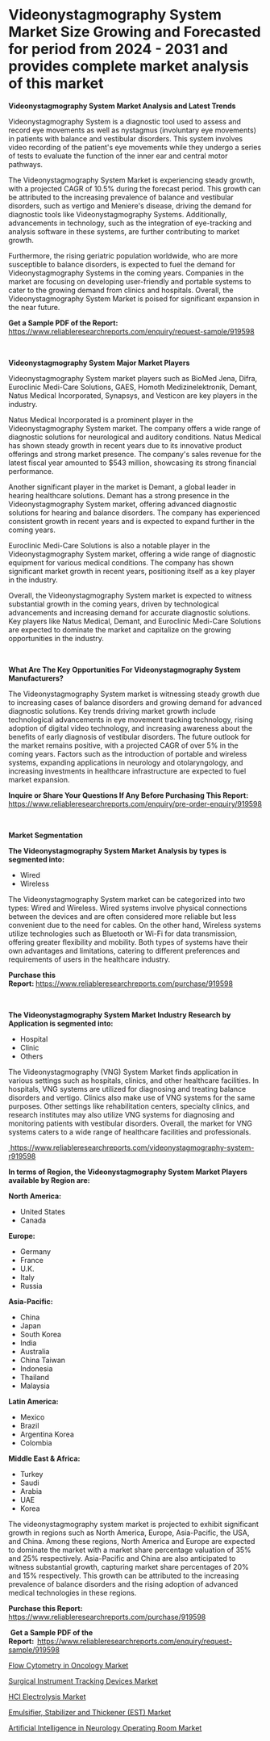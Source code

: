 <p><h1>Videonystagmography System Market Size Growing and Forecasted for period from 2024 - 2031 and provides complete market analysis of this market</h1></p><p><strong>Videonystagmography System Market Analysis and Latest Trends</strong></p>
<p><p>Videonystagmography System is a diagnostic tool used to assess and record eye movements as well as nystagmus (involuntary eye movements) in patients with balance and vestibular disorders. This system involves video recording of the patient's eye movements while they undergo a series of tests to evaluate the function of the inner ear and central motor pathways.</p><p>The Videonystagmography System Market is experiencing steady growth, with a projected CAGR of 10.5% during the forecast period. This growth can be attributed to the increasing prevalence of balance and vestibular disorders, such as vertigo and Meniere's disease, driving the demand for diagnostic tools like Videonystagmography Systems. Additionally, advancements in technology, such as the integration of eye-tracking and analysis software in these systems, are further contributing to market growth.</p><p>Furthermore, the rising geriatric population worldwide, who are more susceptible to balance disorders, is expected to fuel the demand for Videonystagmography Systems in the coming years. Companies in the market are focusing on developing user-friendly and portable systems to cater to the growing demand from clinics and hospitals. Overall, the Videonystagmography System Market is poised for significant expansion in the near future.</p></p>
<p><strong>Get a Sample PDF of the Report:&nbsp;</strong> <a href="https://www.reliableresearchreports.com/enquiry/request-sample/919598">https://www.reliableresearchreports.com/enquiry/request-sample/919598</a></p>
<p>&nbsp;</p>
<p><strong>Videonystagmography System Major Market Players</strong></p>
<p><p>Videonystagmography System market players such as BioMed Jena, Difra, Euroclinic Medi-Care Solutions, GAES, Homoth Medizinelektronik, Demant, Natus Medical Incorporated, Synapsys, and Vesticon are key players in the industry. </p><p>Natus Medical Incorporated is a prominent player in the Videonystagmography System market. The company offers a wide range of diagnostic solutions for neurological and auditory conditions. Natus Medical has shown steady growth in recent years due to its innovative product offerings and strong market presence. The company's sales revenue for the latest fiscal year amounted to $543 million, showcasing its strong financial performance.</p><p>Another significant player in the market is Demant, a global leader in hearing healthcare solutions. Demant has a strong presence in the Videonystagmography System market, offering advanced diagnostic solutions for hearing and balance disorders. The company has experienced consistent growth in recent years and is expected to expand further in the coming years.</p><p>Euroclinic Medi-Care Solutions is also a notable player in the Videonystagmography System market, offering a wide range of diagnostic equipment for various medical conditions. The company has shown significant market growth in recent years, positioning itself as a key player in the industry.</p><p>Overall, the Videonystagmography System market is expected to witness substantial growth in the coming years, driven by technological advancements and increasing demand for accurate diagnostic solutions. Key players like Natus Medical, Demant, and Euroclinic Medi-Care Solutions are expected to dominate the market and capitalize on the growing opportunities in the industry.</p></p>
<p>&nbsp;</p>
<p><strong>What Are The Key Opportunities For Videonystagmography System Manufacturers?</strong></p>
<p><p>The Videonystagmography System market is witnessing steady growth due to increasing cases of balance disorders and growing demand for advanced diagnostic solutions. Key trends driving market growth include technological advancements in eye movement tracking technology, rising adoption of digital video technology, and increasing awareness about the benefits of early diagnosis of vestibular disorders. The future outlook for the market remains positive, with a projected CAGR of over 5% in the coming years. Factors such as the introduction of portable and wireless systems, expanding applications in neurology and otolaryngology, and increasing investments in healthcare infrastructure are expected to fuel market expansion.</p></p>
<p><strong>Inquire or Share Your Questions If Any Before Purchasing This Report:</strong> <a href="https://www.reliableresearchreports.com/enquiry/pre-order-enquiry/919598">https://www.reliableresearchreports.com/enquiry/pre-order-enquiry/919598</a></p>
<p>&nbsp;</p>
<p><strong>Market Segmentation</strong></p>
<p><strong>The Videonystagmography System Market Analysis by types is segmented into:</strong></p>
<p><ul><li>Wired</li><li>Wireless</li></ul></p>
<p><p>The Videonystagmography System market can be categorized into two types: Wired and Wireless. Wired systems involve physical connections between the devices and are often considered more reliable but less convenient due to the need for cables. On the other hand, Wireless systems utilize technologies such as Bluetooth or Wi-Fi for data transmission, offering greater flexibility and mobility. Both types of systems have their own advantages and limitations, catering to different preferences and requirements of users in the healthcare industry.</p></p>
<p><strong>Purchase this Report:&nbsp;</strong><a href="https://www.reliableresearchreports.com/purchase/919598">https://www.reliableresearchreports.com/purchase/919598</a></p>
<p>&nbsp;</p>
<p><strong>The Videonystagmography System Market Industry Research by Application is segmented into:</strong></p>
<p><ul><li>Hospital</li><li>Clinic</li><li>Others</li></ul></p>
<p><p>The Videonystagmography (VNG) System Market finds application in various settings such as hospitals, clinics, and other healthcare facilities. In hospitals, VNG systems are utilized for diagnosing and treating balance disorders and vertigo. Clinics also make use of VNG systems for the same purposes. Other settings like rehabilitation centers, specialty clinics, and research institutes may also utilize VNG systems for diagnosing and monitoring patients with vestibular disorders. Overall, the market for VNG systems caters to a wide range of healthcare facilities and professionals.</p></p>
<p><a href="https://www.reliableresearchreports.com/videonystagmography-system-r919598">&nbsp;https://www.reliableresearchreports.com/videonystagmography-system-r919598</a></p>
<p><strong>In terms of Region, the Videonystagmography System Market Players available by Region are:</strong></p>
<p>
    <p> <strong> North America: </strong>
        <ul>
            <li>United States</li>
            <li>Canada</li>
        </ul>
        </p> 
    <p> <strong> Europe: </strong>
        <ul>
            <li>Germany</li>
            <li>France</li>
            <li>U.K.</li>
            <li>Italy</li>
            <li>Russia</li>
        </ul>
        </p> 
    <p> <strong> Asia-Pacific: </strong>
        <ul>
            <li>China</li>
            <li>Japan</li>
            <li>South Korea</li>
            <li>India</li>
            <li>Australia</li>
            <li>China Taiwan</li>
            <li>Indonesia</li>
            <li>Thailand</li>
            <li>Malaysia</li>
        </ul>
        </p> 
    <p> <strong> Latin America: </strong>
        <ul>
            <li>Mexico</li>
            <li>Brazil</li>
            <li>Argentina Korea</li>
            <li>Colombia</li>
        </ul>
        </p> 
    <p> <strong> Middle East & Africa: </strong>
        <ul>
            <li>Turkey</li>
            <li>Saudi</li>
            <li>Arabia</li>
            <li>UAE</li>
            <li>Korea</li>
        </ul>
    </p>
    </p>
<p><p>The videonystagmography system market is projected to exhibit significant growth in regions such as North America, Europe, Asia-Pacific, the USA, and China. Among these regions, North America and Europe are expected to dominate the market with a market share percentage valuation of 35% and 25% respectively. Asia-Pacific and China are also anticipated to witness substantial growth, capturing market share percentages of 20% and 15% respectively. This growth can be attributed to the increasing prevalence of balance disorders and the rising adoption of advanced medical technologies in these regions.</p></p>
<p><strong>Purchase this Report: </strong><a href="https://www.reliableresearchreports.com/purchase/919598">https://www.reliableresearchreports.com/purchase/919598</a></p>
<p>&nbsp;<strong>Get a Sample PDF of the Report:&nbsp;&nbsp;</strong><a href="https://www.reliableresearchreports.com/enquiry/request-sample/919598">https://www.reliableresearchreports.com/enquiry/request-sample/919598</a></p>
<p><strong></strong></p>
<p><p><a href="https://github.com/graysonwolfe1913/Market-Research-Report-List-1/blob/main/flow-cytometry-in-oncology-market.md">Flow Cytometry in Oncology Market</a></p><p><a href="https://github.com/seamusocallaghan/Market-Research-Report-List-1/blob/main/surgical-instrument-tracking-devices-market.md">Surgical Instrument Tracking Devices Market</a></p><p><a href="https://www.linkedin.com/pulse/global-hcl-electrolysis-market-size-share-analysis-product-mvbpc?trackingId=TY44F2fdQsi1zwHxRAbcJg%3D%3D">HCl Electrolysis Market</a></p><p><a href="https://www.linkedin.com/pulse/global-emulsifier-stabilizer-thickener-est-market-sector-types-on96f?trackingId=V9VhiGj0QyGbJAkDU7sOqg%3D%3D">Emulsifier, Stabilizer and Thickener (EST) Market</a></p><p><a href="https://github.com/sydneyHaley871/Market-Research-Report-List-1/blob/main/artificial-intelligence-in-neurology-operating-room-market.md">Artificial Intelligence in Neurology Operating Room Market</a></p></p>